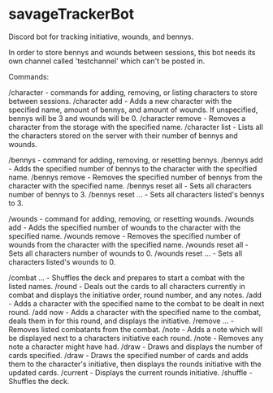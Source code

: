 # savageTrackerBot
Discord bot for tracking initiative, wounds, and bennys.

In order to store bennys and wounds between sessions, this bot needs its own channel called 'testchannel' which can't be posted in.

Commands:

/character - commands for adding, removing, or listing characters to store between sessions.
  /character add <name> <bennys> <wounds> - Adds a new character with the specified name, amount of bennys, and amount of wounds.  If unspecified, bennys will be 3 and wounds will be 0.
  /character remove <name> - Removes a character from the storage with the specified name.
  /character list - Lists all the characters stored on the server with their number of bennys and wounds.
  
/bennys - command for adding, removing, or resetting bennys.
  /bennys add <number> <name> - Adds the specified number of bennys to the character with the specified name.
  /bennys remove <number> <name> - Removes the specified number of bennys from the character with the specified name.
  /bennys reset all - Sets all characters number of bennys to 3.
  /bennys reset <name1> <name2> ... - Sets all characters listed's bennys to 3.
  
/wounds - command for adding, removing, or resetting wounds.
  /wounds add <number> <name> - Adds the specified number of wounds to the character with the specified name.
  /wounds remove <number> <name> - Removes the specified number of wounds from the character with the specified name.
  /wounds reset all - Sets all characters number of wounds to 0.
  /wounds reset <name1> <name2> ... - Sets all characters listed's wounds to 0.
  
/combat <name1> <name2> ... - Shuffles the deck and prepares to start a combat with the listed names.
/round - Deals out the cards to all characters currently in combat and displays the initiative order, round number, and any notes.
/add <name> - Adds a character with the specified name to the combat to be dealt in next round.
/add <name> now - Adds a character with the specified name to the combat, deals them in for this round, and displays the initiative.
/remove <name1> <name2> ... - Removes listed combatants from the combat.
/note <name> <note> - Adds a note which will be displayed next to a characters initiative each round.
/note <name> - Removes any note a character might have had.
/draw <number> - Draws and displays the number of cards specified.
/draw <number> <name> - Draws the specified number of cards and adds them to the character's initiative, then displays the rounds initiative with the updated cards.
/current - Displays the current rounds initiative.
/shuffle - Shuffles the deck.

